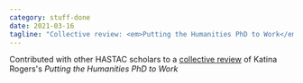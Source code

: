 ```yaml
---
category: stuff-done
date: 2021-03-16
tagline: "Collective review: <em>Putting the Humanities PhD to Work</em>"
---
```


Contributed with other HASTAC scholars to a [collective review](https://www.hastac.org/collections/collaborative-book-discussion-putting-humanities-phd-work-dr-katina-rogers) of Katina Rogers's _Putting the Humanities PhD to Work_
